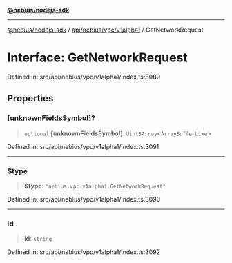 [**@nebius/nodejs-sdk**](../../../../../README.md)

***

[@nebius/nodejs-sdk](../../../../../README.md) / [api/nebius/vpc/v1alpha1](../README.md) / GetNetworkRequest

# Interface: GetNetworkRequest

Defined in: src/api/nebius/vpc/v1alpha1/index.ts:3089

## Properties

### \[unknownFieldsSymbol\]?

> `optional` **\[unknownFieldsSymbol\]**: `Uint8Array`\<`ArrayBufferLike`\>

Defined in: src/api/nebius/vpc/v1alpha1/index.ts:3091

***

### $type

> **$type**: `"nebius.vpc.v1alpha1.GetNetworkRequest"`

Defined in: src/api/nebius/vpc/v1alpha1/index.ts:3090

***

### id

> **id**: `string`

Defined in: src/api/nebius/vpc/v1alpha1/index.ts:3092
